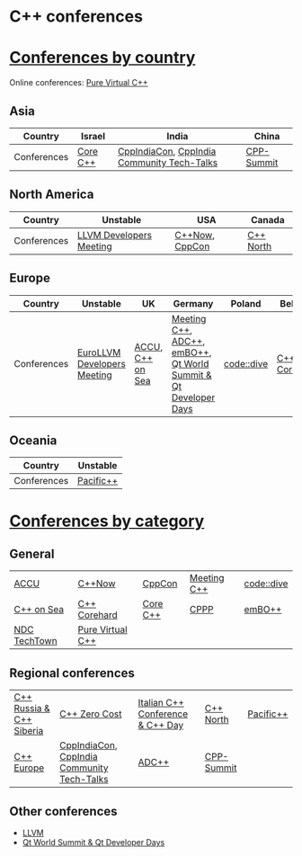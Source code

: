 # C++ conferences

# [Conferences by country](categorization/by_country.md)

Online conferences: [Pure Virtual C++](https://github.com/PatriotRossii/cpp-conferences/blob/master/conferences/purevirtualcpp.md)

## Asia

| Country | Israel | India | China |
| --- | --- | --- | --- |
| Conferences | [Core C++](https://github.com/PatriotRossii/cpp-conferences/blob/master/conferences/corecpp.md) | [CppIndiaCon](https://github.com/PatriotRossii/cpp-conferences/blob/master/conferences/cppindiacon.md), [CppIndia Community Tech-Talks](https://github.com/PatriotRossii/cpp-conferences/blob/master/conferences/cppindiacommunitytechtalks.md) | [CPP-Summit](https://github.com/PatriotRossii/cpp-conferences/blob/master/conferences/cppsummit.md) |


## North America

| Country | Unstable | USA | Canada |
| --- | --- | --- | --- |
| Conferences | [LLVM Developers Meeting](https://github.com/PatriotRossii/cpp-conferences/blob/master/conferences/llvm.md) | [C++Now](https://github.com/PatriotRossii/cpp-conferences/blob/master/conferences/cppnow.md), [CppCon](https://github.com/PatriotRossii/cpp-conferences/blob/master/conferences/cppcon.md) | [C++ North](https://github.com/PatriotRossii/cpp-conferences/blob/master/conferences/cppnorth.md) |


## Europe

| Country | Unstable | UK | Germany | Poland | Belarus | France | Russia | Italy | Romania | Norway
| --- | --- | --- | --- | --- | --- | --- | --- | --- | --- | --- |
| Conferences | [EuroLLVM Developers Meeting](https://github.com/PatriotRossii/cpp-conferences/blob/master/conferences/llvm.md) | [ACCU](https://github.com/PatriotRossii/cpp-conferences/blob/master/conferences/accu.md), [C++ on Sea](https://github.com/PatriotRossii/cpp-conferences/blob/master/conferences/cpponsea.md) | [Meeting C++](https://github.com/PatriotRossii/cpp-conferences/blob/master/conferences/meetingcpp.md), [ADC++](https://github.com/PatriotRossii/cpp-conferences/blob/master/conferences/adcpp.md), [emBO++](https://github.com/PatriotRossii/cpp-conferences/blob/master/conferences/embopp.md), [Qt World Summit & Qt Developer Days](https://github.com/PatriotRossii/cpp-conferences/blob/master/conferences/qtworldsummit.md) | [code::dive](https://github.com/PatriotRossii/cpp-conferences/blob/master/conferences/codedive.md) | [C++ Corehard](https://github.com/PatriotRossii/cpp-conferences/blob/master/conferences/cppcorehard.md) | [CPPP](https://github.com/PatriotRossii/cpp-conferences/blob/master/conferences/cppp.md) | [C++ Russia & C++ Siberia](https://github.com/PatriotRossii/cpp-conferences/blob/master/conferences/cpprussia.md), [C++ Zero Cost](https://github.com/PatriotRossii/cpp-conferences/blob/master/conferences/cppzerocost.md) | [Italian C++ Conference, C++ Day](https://github.com/PatriotRossii/cpp-conferences/blob/master/conferences/italiancpp.md) | [C++ Europe](https://github.com/PatriotRossii/cpp-conferences/blob/master/conferences/cppeurope.md) | [NDC TechTown](https://github.com/PatriotRossii/cpp-conferences/blob/master/conferences/ndctechtown.md) |

## Oceania

| Country | Unstable |
| --- | --- |
| Conferences | [Pacific++](https://github.com/PatriotRossii/cpp-conferences/blob/master/conferences/pacificpp.md) |

# [Conferences by category](categorization/by_category.md)

## General
| | | | | |
|-|-|-|-|-|
| [ACCU](https://github.com/PatriotRossii/cpp-conferences/blob/master/conferences/accu.md) |[C++Now](https://github.com/PatriotRossii/cpp-conferences/blob/master/conferences/cppnow.md) | [CppCon](https://github.com/PatriotRossii/cpp-conferences/blob/master/conferences/cppcon.md) |[Meeting C++](https://github.com/PatriotRossii/cpp-conferences/blob/master/conferences/meetingcpp.md) | [code::dive](https://github.com/PatriotRossii/cpp-conferences/blob/master/conferences/codedive.md) |
| [C++ on Sea](https://github.com/PatriotRossii/cpp-conferences/blob/master/conferences/cpponsea.md) | [C++ Corehard](https://github.com/PatriotRossii/cpp-conferences/blob/master/conferences/cppcorehard.md) | [Core C++](https://github.com/PatriotRossii/cpp-conferences/blob/master/conferences/corecpp.md) | [CPPP](https://github.com/PatriotRossii/cpp-conferences/blob/master/conferences/cppp.md) | [emBO++](https://github.com/PatriotRossii/cpp-conferences/blob/master/conferences/embopp.md) |
| [NDC TechTown](https://github.com/PatriotRossii/cpp-conferences/blob/master/conferences/ndctechtown.md) | [Pure Virtual C++](https://github.com/PatriotRossii/cpp-conferences/blob/master/conferences/purevirtualcpp.md) |

## Regional conferences

| | | | | |
|-|-|-|-|-|
| [C++ Russia & C++ Siberia](https://github.com/PatriotRossii/cpp-conferences/blob/master/conferences/cpprussia.md) | [C++ Zero Cost](https://github.com/PatriotRossii/cpp-conferences/blob/master/conferences/cppzerocost.md) | [Italian C++ Conference & C++ Day](https://github.com/PatriotRossii/cpp-conferences/blob/master/conferences/italiancpp.md) | [C++ North](https://github.com/PatriotRossii/cpp-conferences/blob/master/conferences/cppnorth.md) | [Pacific++](https://github.com/PatriotRossii/cpp-conferences/blob/master/conferences/pacificpp.md) | 
| [C++ Europe](https://github.com/PatriotRossii/cpp-conferences/blob/master/conferences/cppeurope.md) | [CppIndiaCon](https://github.com/PatriotRossii/cpp-conferences/blob/master/conferences/cppindiacon.md), [CppIndia Community Tech-Talks](https://github.com/PatriotRossii/cpp-conferences/blob/master/conferences/cppindiacommunitytechtalks.md) | [ADC++](https://github.com/PatriotRossii/cpp-conferences/blob/master/conferences/adcpp.md) | [CPP-Summit](https://github.com/PatriotRossii/cpp-conferences/blob/master/conferences/cppsummit.md)

## Other conferences

* [LLVM](https://github.com/PatriotRossii/cpp-conferences/blob/master/conferences/llvm.md)
* [Qt World Summit & Qt Developer Days](https://github.com/PatriotRossii/cpp-conferences/blob/master/conferences/qtworldsummit.md)
